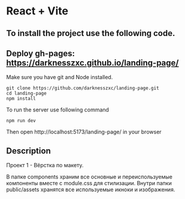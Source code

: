 # React + Vite 

## To install the project use the following code.

## Deploy gh-pages: https://darknesszxc.github.io/landing-page/
Make sure you have git and Node installed.

```shell
git clone https://github.com/darknesszxc/landing-page.git
cd landing-page
npm install
```

To run the server use following command

```shell
npm run dev
```

Then open http://localhost:5173/landing-page/ in your browser



## Description

Проект 1 - Вёрстка по макету. 

В папке components храним все основные и переиспользуемые компоненты вместе с module.css для стилизации.
Внутри папки public/assets хранятся все используемые икноки и изображения.
